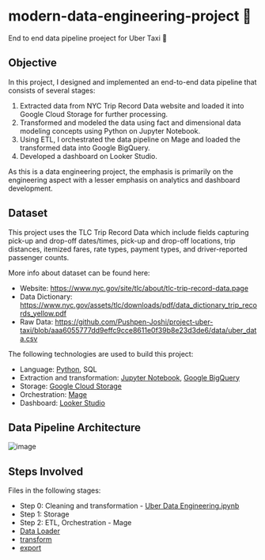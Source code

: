 # modern-data-engineering-project 🚗
End to end data pipeline proeject for Uber Taxi 🚕

## Objective

In this project, I designed and implemented an end-to-end data pipeline that consists of several stages:
1. Extracted data from NYC Trip Record Data website and loaded it into Google Cloud Storage for further processing.
3. Transformed and modeled the data using fact and dimensional data modeling concepts using Python on Jupyter Notebook.
4. Using ETL, I orchestrated the data pipeline on Mage and loaded the transformed data into Google BigQuery.
5. Developed a dashboard on Looker Studio.

As this is a data engineering project, the emphasis is primarily on the engineering aspect with a lesser emphasis on analytics and dashboard development.

## Dataset

This project uses the TLC Trip Record Data which include fields capturing pick-up and drop-off dates/times, pick-up and drop-off locations, trip distances, itemized fares, rate types, payment types, and driver-reported passenger counts.

More info about dataset can be found here:
- Website: https://www.nyc.gov/site/tlc/about/tlc-trip-record-data.page
- Data Dictionary: https://www.nyc.gov/assets/tlc/downloads/pdf/data_dictionary_trip_records_yellow.pdf
- Raw Data: https://github.com/Pushpen-Joshi/project-uber-taxi/blob/aaa6055777dd9effc9cce8611e0f39b8e23d3de6/data/uber_data.csv

The following technologies are used to build this project:
- Language: [Python](https://www.python.org/), SQL
- Extraction and transformation: [Jupyter Notebook](https://jupyter.org/), [Google BigQuery](https://cloud.google.com/bigquery/)
- Storage: [Google Cloud Storage](https://cloud.google.com/storage)
- Orchestration: [Mage](https://www.mage.ai)
- Dashboard: [Looker Studio](https://lookerstudio.google.com)

## Data Pipeline Architecture
![image](https://github.com/Pushpen-Joshi/project-uber-taxi/assets/112235293/5089a0bf-152b-4710-90ee-7a7ea5c28b8c)

## Steps Involved
Files in the following stages:
- Step 0: Cleaning and transformation - [Uber Data Engineering.ipynb](https://github.com/Pushpen-Joshi/project-uber-taxi/blob/88822d0d464b11007d2e7776faf8f3124ab7ed1c/etl_pipeline.ipynb)
- Step 1: Storage
- Step 2: ETL, Orchestration - Mage 
-   [Data Loader](https://github.com/Pushpen-Joshi/project-uber-taxi/blob/88822d0d464b11007d2e7776faf8f3124ab7ed1c/Mage/uber-data-loader.ipynb)
-   [transform](https://github.com/Pushpen-Joshi/project-uber-taxi/blob/88822d0d464b11007d2e7776faf8f3124ab7ed1c/Mage/uber-data-transform.ipynb)
-   [export](https://github.com/Pushpen-Joshi/project-uber-taxi/blob/88822d0d464b11007d2e7776faf8f3124ab7ed1c/Mage/uber-data-extract.ipynb)

